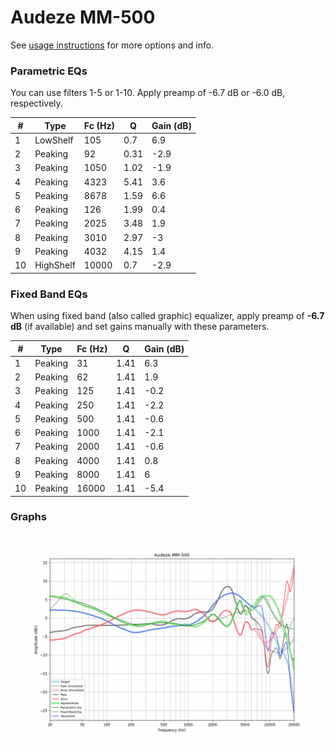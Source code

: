 # Audeze MM-500
See [usage instructions](https://github.com/jaakkopasanen/AutoEq#usage) for more options and info.

### Parametric EQs
You can use filters 1-5 or 1-10. Apply preamp of -6.7 dB or -6.0 dB, respectively.

|   # | Type      |   Fc (Hz) |    Q |   Gain (dB) |
|-----|-----------|-----------|------|-------------|
|   1 | LowShelf  |       105 | 0.7  |         6.9 |
|   2 | Peaking   |        92 | 0.31 |        -2.9 |
|   3 | Peaking   |      1050 | 1.02 |        -1.9 |
|   4 | Peaking   |      4323 | 5.41 |         3.6 |
|   5 | Peaking   |      8678 | 1.59 |         6.6 |
|   6 | Peaking   |       126 | 1.99 |         0.4 |
|   7 | Peaking   |      2025 | 3.48 |         1.9 |
|   8 | Peaking   |      3010 | 2.97 |        -3   |
|   9 | Peaking   |      4032 | 4.15 |         1.4 |
|  10 | HighShelf |     10000 | 0.7  |        -2.9 |

### Fixed Band EQs
When using fixed band (also called graphic) equalizer, apply preamp of **-6.7 dB** (if available) and set gains manually with these parameters.

|   # | Type    |   Fc (Hz) |    Q |   Gain (dB) |
|-----|---------|-----------|------|-------------|
|   1 | Peaking |        31 | 1.41 |         6.3 |
|   2 | Peaking |        62 | 1.41 |         1.9 |
|   3 | Peaking |       125 | 1.41 |        -0.2 |
|   4 | Peaking |       250 | 1.41 |        -2.2 |
|   5 | Peaking |       500 | 1.41 |        -0.6 |
|   6 | Peaking |      1000 | 1.41 |        -2.1 |
|   7 | Peaking |      2000 | 1.41 |        -0.6 |
|   8 | Peaking |      4000 | 1.41 |         0.8 |
|   9 | Peaking |      8000 | 1.41 |         6   |
|  10 | Peaking |     16000 | 1.41 |        -5.4 |

### Graphs
![](./Audeze%20MM-500.png)
